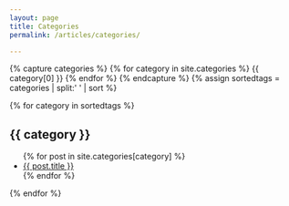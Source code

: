 ```yaml
---
layout: page
title: Categories
permalink: /articles/categories/

---
```



{% capture categories %}
  {% for category in site.categories %}
    {{ category[0] }}
  {% endfor %}
{% endcapture %}
{% assign sortedtags = categories | split:' ' | sort %}

{% for category in sortedtags %}
  <h2 name="{{ category }}" id="{{ category }}">{{ category }}</h2>
  <ul>
  {% for post in site.categories[category] %}
    <li><a href="{{ post.url }}">{{ post.title }}</a></li>
  {% endfor %}
  </ul>
{% endfor %}
